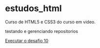 # estudos_html
 Curso de HTML5 e CSS3 do curso em video.

testando  e gerenciando repositorios

<a href="https://giovanabulcao.github.io/estudos_html/Modulo 2/desf_10/site.html">Executar o desafio 10</a>